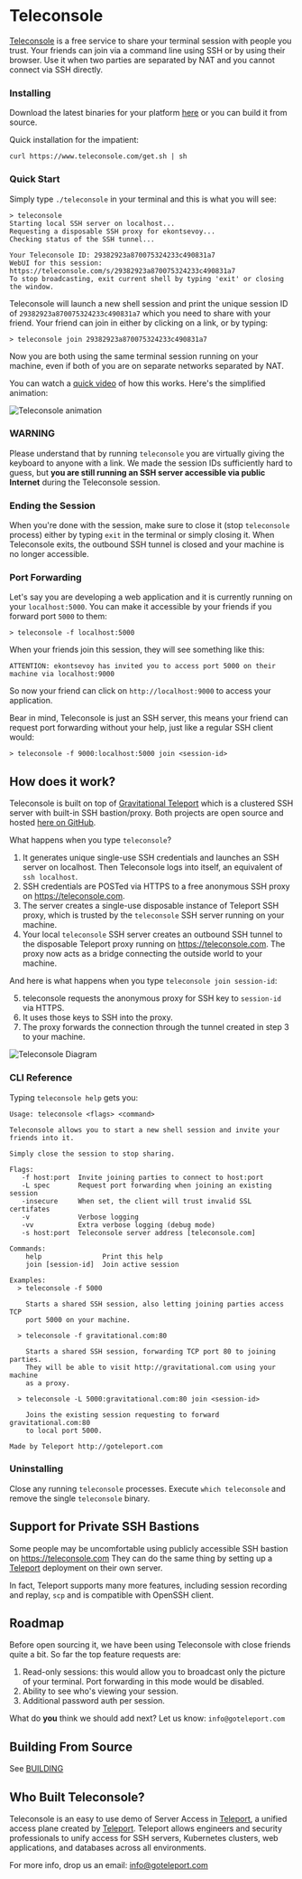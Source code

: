 # Teleconsole

[Teleconsole](https://www.teleconsole.com/) is a free service to share your terminal session with people you trust. 
Your friends can join via a command line using SSH or by using their browser. Use it when two parties are separated by NAT
and you cannot connect via SSH directly.

### Installing

Download the latest binaries for your platform [here](https://github.com/gravitational/teleconsole/releases) 
or you can build it from source.

Quick installation for the impatient:

```
curl https://www.teleconsole.com/get.sh | sh
```

### Quick Start

Simply type `./teleconsole` in your terminal and this is what you will see:

```
> teleconsole
Starting local SSH server on localhost...
Requesting a disposable SSH proxy for ekontsevoy...
Checking status of the SSH tunnel...

Your Teleconsole ID: 29382923a870075324233c490831a7
WebUI for this session: https://teleconsole.com/s/29382923a870075324233c490831a7
To stop broadcasting, exit current shell by typing 'exit' or closing the window.
```

Teleconsole will launch a new shell session and print the unique session ID of 
`29382923a870075324233c490831a7` which you need to share with your friend. 
Your friend can join in either by clicking on a link, or by typing: 

```
> teleconsole join 29382923a870075324233c490831a7
```

Now you are both using the same terminal session running on your machine, even if 
both of you are on separate networks separated by NAT.

You can watch a [quick video](https://www.youtube.com/watch?v=R8CnrnquS_s&vq=hd1080&rel=0) 
of how this works. Here's the simplified animation:

![Teleconsole animation](docs/full-screen-teleconsole.gif)


### WARNING

Please understand that by running `teleconsole` you are virtually giving the keyboard to
anyone with a link. We made the session IDs sufficiently hard to guess, but **you are still
running an SSH server accessible via public Internet** during the Teleconsole session.


### Ending the Session

When you're done with the session, make sure to close it (stop `teleconsole` process)
either by typing `exit` in the terminal or simply closing it. When Teleconsole exits,
the outbound SSH tunnel is closed and your machine is no longer accessible.

### Port Forwarding

Let's say you are developing a web application and it is currently running on your 
`localhost:5000`. You can make it accessible by your friends if you forward port 
`5000` to them:

```
> teleconsole -f localhost:5000
```

When your friends join this session, they will see something like this:

```
ATTENTION: ekontsevoy has invited you to access port 5000 on their machine via localhost:9000
```

So now your friend can click on `http://localhost:9000` to access your application.

Bear in mind, Teleconsole is just an SSH server, this means your friend can request 
port forwarding without your help, just like a regular SSH client would:

```
> teleconsole -f 9000:localhost:5000 join <session-id>
```

## How does it work?

Teleconsole is built on top of [Gravitational Teleport](http://gravitational.com/teleport) 
which is a clustered SSH server with built-in SSH bastion/proxy. Both projects are 
open source and hosted [here on GitHub](https://github.com/gravitational/teleport/blob/master/README.md).

What happens when you type `teleconsole`?

1. It generates unique single-use SSH credentials and launches an SSH server on localhost. 
   Then Teleconsole logs into itself, an equivalent of `ssh localhost`.
2. SSH credentials are POSTed via HTTPS to a free anonymous SSH proxy on https://teleconsole.com.
3. The server creates a single-use disposable instance of Teleport SSH proxy, which is 
   trusted by the `teleconsole` SSH server running on your machine. 
4. Your local `teleconsole` SSH server creates an outbound SSH tunnel to the disposable 
   Teleport proxy running on https://teleconsole.com. The proxy now acts as a bridge connecting
   the outside world to your machine.

And here is what happens when you type `teleconsole join session-id`:

<ol start="5">
<li>teleconsole requests the anonymous proxy for SSH key to <code>session-id</code> via HTTPS.</li>
<li>It uses those keys to SSH into the proxy.</li>
<li>The proxy forwards the connection through the tunnel created in step 3 to your machine.</li>
</ol>

![Teleconsole Diagram](docs/teleconsole-diagram-v2.png)


### CLI Reference

Typing `teleconsole help` gets you:

```
Usage: teleconsole <flags> <command>

Teleconsole allows you to start a new shell session and invite your 
friends into it.

Simply close the session to stop sharing.

Flags:
   -f host:port  Invite joining parties to connect to host:port
   -L spec       Request port forwarding when joining an existing session
   -insecure     When set, the client will trust invalid SSL certifates
   -v            Verbose logging
   -vv           Extra verbose logging (debug mode)
   -s host:port  Teleconsole server address [teleconsole.com]

Commands:
    help               Print this help
    join [session-id]  Join active session

Examples:
  > teleconsole -f 5000  

    Starts a shared SSH session, also letting joining parties access TCP 
    port 5000 on your machine.

  > teleconsole -f gravitational.com:80

    Starts a shared SSH session, forwarding TCP port 80 to joining parties.
    They will be able to visit http://gravitational.com using your machine
    as a proxy.

  > teleconsole -L 5000:gravitational.com:80 join <session-id>

    Joins the existing session requesting to forward gravitational.com:80
    to local port 5000.

Made by Teleport http://goteleport.com
```

### Uninstalling 

Close any running `teleconsole` processes. Execute `which teleconsole` and remove the single `teleconsole` binary.

## Support for Private SSH Bastions

Some people may be uncomfortable using publicly accessible SSH bastion on https://teleconsole.com
They can do the same thing by setting up a [Teleport](http://goteleport.com) deployment
on their own server. 

In fact, Teleport supports many more features, including session recording and replay, 
`scp` and is compatible with OpenSSH client.

## Roadmap

Before open sourcing it, we have been using Teleconsole with close friends quite a bit. 
So far the top feature requests are:

1. Read-only sessions: this would allow you to broadcast only the picture of your
   terminal. Port forwarding in this mode would be disabled.
2. Ability to see who's viewing your session.
3. Additional password auth per session.

What do **you** think we should add next? Let us know: `info@goteleport.com`

## Building From Source

See [BUILDING](BUILDING.md)

## Who Built Teleconsole?

Teleconsole is an easy to use demo of Server Access in [Teleport](http://goteleport.com),
a unified access plane created by [Teleport](https://goteleport.com). Teleport allows engineers and security professionals to unify access for SSH servers, Kubernetes clusters, web applications, and databases across all environments.

For more info, drop us an email: [info@goteleport.com](mailto:info@goteleport.com)
